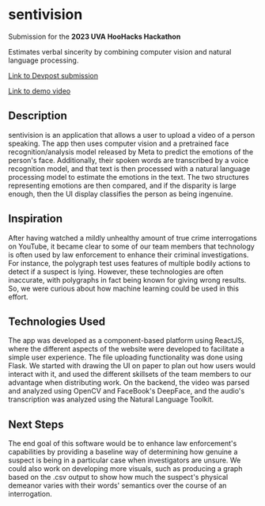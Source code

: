 # sentivision

Submission for the **2023 UVA HooHacks Hackathon**

Estimates verbal sincerity by combining computer vision and natural language processing.

[Link to Devpost submission](https://devpost.com/software/sentivision)

[Link to demo video](https://www.youtube.com/watch?v=0Fc7r9HUZGE)

## Description
sentivision is an application that allows a user to upload a video of a person speaking. The app then uses computer vision and a pretrained face recognition/analysis model released by Meta to predict the emotions of the person's face. Additionally, their spoken words are transcribed by a voice recognition model, and that text is then processed with a natural language processing model to estimate the emotions in the text. The two structures representing emotions are then compared, and if the disparity is large enough, then the UI display classifies the person as being ingenuine.

## Inspiration

After having watched a mildly unhealthy amount of true crime interrogations on YouTube, it became clear to some of our team members that technology is often used by law enforcement to enhance their criminal investigations. For instance, the polygraph test uses features of multiple bodily actions to detect if a suspect is lying. However, these technologies are often inaccurate, with polygraphs in fact being known for giving wrong results. So, we were curious about how machine learning could be used in this effort.

## Technologies Used

The app was developed as a component-based platform using ReactJS, where the different aspects of the website were developed to facilitate a simple user experience. The file uploading functionality was done using Flask. We started with drawing the UI on paper to plan out how users would interact with it, and used the different skillsets of the team members to our advantage when distributing work. On the backend, the video was parsed and analyzed using OpenCV and FaceBook's DeepFace, and the audio's transcription was analyzed using the Natural Language Toolkit.

## Next Steps

The end goal of this software would be to enhance law enforcement's capabilities by providing a baseline way of determining how genuine a suspect is being in a particular case when investigators are unsure. We could also work on developing more visuals, such as producing a graph based on the .csv output to show how much the suspect's physical demeanor varies with their words' semantics over the course of an interrogation.

